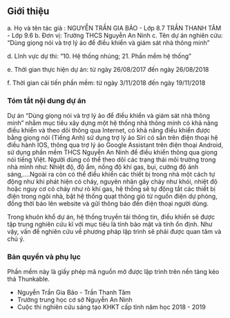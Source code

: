 ## Giới thiệu

a. Họ và tên tác giả :  NGUYỄN TRẦN GIA BẢO - Lớp 8.7
                        TRẦN THANH TÂM      - Lớp 9.6
b. Đơn vị: Trường THCS Nguyễn An Ninh
c. Tên dự án nghiên cứu: “Dùng giọng nói và trợ lý ảo để điều khiển và giám sát nhà thông minh”

d. Lĩnh vực dự thi: “10. Hệ thống nhúng; 21. Phần mềm hệ thống”

e. Thời gian thực hiện dự án: từ ngày 26/08/2017 đến ngày 26/08/2018

f. Thời gian cải tiến phần mềm: từ ngày 3/11/2018 đến ngày 19/11/2018

### Tóm tắt nội dung dự án

Dự án “Dùng giọng nói và trợ lý ảo để điều khiển và giám sát nhà thông minh” nhằm mục tiêu xây dựng một hệ thống nhà thông minh có khả năng điều khiển và theo dõi thông qua Internet, có khả năng điều khiển được bằng giọng nói (Tiếng Anh) sử dụng trợ lý ảo Siri có sẵn trên điện thoại hệ điều hành IOS, thông qua trợ lý ảo Google Assistant trên điện thoại Android, sử dụng phần mềm THCS Nguyễn An Ninh để điều khiển thông qua giọng nói tiếng Việt. Người dùng có thể theo dõi các trạng thái môi trường trong nhà mình như: Nhiệt độ, độ ẩm, nồng độ khí gas, bụi, cường độ ánh sáng,….Ngoài ra còn có thể điểu khiển các thiết bị trong nhà một cách tự động như khi phát hiện có cháy, nguyên nhân gây cháy như khói, nhiệt độ hoặc nguy cơ có cháy như rò khí gas, hệ thống sẽ tự động tắt các thiết bị điện trong ngôi nhà, bật hệ thống quạt thông gió từ nguồn điện dự phòng, đồng thời báo lên website và gửi thông báo đến điện thoại người dùng.

Trong khuôn khổ dự án, hệ thống truyền tải thông tin, điều khiển sẽ được tập trung nghiên cứu kĩ với mục tiêu là tính bảo mật và tính ổn định. Như vậy, vấn đề nghiên cứu về phương pháp lập trình sẽ phải được quan tâm và chú ý. 

### Bản quyền và phụ lục

Phần mềm này là giấy phép mã nguồn mở được lập trình trên nền tảng kéo thả Thunkable. 
* Nguyễn Trần Gia Bảo - Trần Thanh Tâm 
* Trường trung học cơ sở Nguyễn An Ninh
* Cuộc thi nghiên cứu sáng tạo KHKT cấp tỉnh năm học 2018 - 2019

